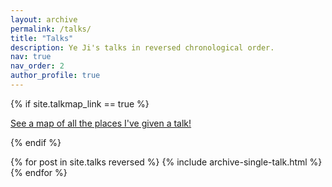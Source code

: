 ```yaml
---
layout: archive
permalink: /talks/
title: "Talks"
description: Ye Ji's talks in reversed chronological order.
nav: true
nav_order: 2
author_profile: true
---
```


{% if site.talkmap_link == true %}

<p style="text-decoration:underline;"><a href="/talkmap.html">See a map of all the places I've given a talk!</a></p>

{% endif %}

{% for post in site.talks reversed %}
  {% include archive-single-talk.html %}
{% endfor %}